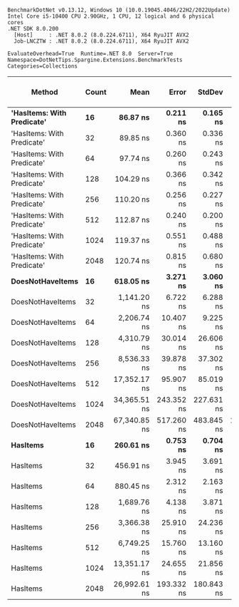 ```

BenchmarkDotNet v0.13.12, Windows 10 (10.0.19045.4046/22H2/2022Update)
Intel Core i5-10400 CPU 2.90GHz, 1 CPU, 12 logical and 6 physical cores
.NET SDK 8.0.200
  [Host]     : .NET 8.0.2 (8.0.224.6711), X64 RyuJIT AVX2
  Job-LNCZTW : .NET 8.0.2 (8.0.224.6711), X64 RyuJIT AVX2

EvaluateOverhead=True  Runtime=.NET 8.0  Server=True  
Namespace=DotNetTips.Spargine.Extensions.BenchmarkTests  Categories=Collections  

```
| Method                     | Count | Mean         | Error      | StdDev     | StdErr     | Min          | Q1           | Median       | Q3           | Max          | Op/s         | CI99.9% Margin | Iterations | Kurtosis | MValue | Skewness | Rank | LogicalGroup | Baseline | Gen0   | Code Size | Completed Work Items | Lock Contentions | Exceptions | Allocated |
|--------------------------- |------ |-------------:|-----------:|-----------:|-----------:|-------------:|-------------:|-------------:|-------------:|-------------:|-------------:|---------------:|-----------:|---------:|-------:|---------:|-----:|------------- |--------- |-------:|----------:|---------------------:|-----------------:|-----------:|----------:|
| **&#39;HasItems: With Predicate&#39;** | **16**    |     **86.87 ns** |   **0.211 ns** |   **0.165 ns** |   **0.048 ns** |     **86.44 ns** |     **86.84 ns** |     **86.92 ns** |     **86.97 ns** |     **87.01 ns** | **11,511,564.1** |      **0.2108 ns** |      **12.00** |    **4.215** |  **2.000** |  **-1.4430** |    **1** | *****            | **No**       | **0.0018** |     **450 B** |                    **-** |                **-** |          **-** |     **168 B** |
| &#39;HasItems: With Predicate&#39; | 32    |     89.85 ns |   0.360 ns |   0.336 ns |   0.087 ns |     89.16 ns |     89.70 ns |     89.83 ns |     90.09 ns |     90.45 ns | 11,129,614.5 |      0.3597 ns |      15.00 |    2.551 |  2.000 |  -0.3430 |    2 | *            | No       | 0.0019 |     450 B |                    - |                - |          - |     184 B |
| &#39;HasItems: With Predicate&#39; | 64    |     97.74 ns |   0.260 ns |   0.243 ns |   0.063 ns |     97.38 ns |     97.56 ns |     97.71 ns |     97.98 ns |     98.15 ns | 10,230,964.4 |      0.2603 ns |      15.00 |    1.548 |  2.000 |   0.3160 |    3 | *            | No       | 0.0021 |     450 B |                    - |                - |          - |     200 B |
| &#39;HasItems: With Predicate&#39; | 128   |    104.29 ns |   0.366 ns |   0.342 ns |   0.088 ns |    103.73 ns |    104.07 ns |    104.24 ns |    104.60 ns |    104.85 ns |  9,588,765.0 |      0.3658 ns |      15.00 |    1.705 |  2.000 |   0.2021 |    4 | *            | No       | 0.0023 |     422 B |                    - |                - |          - |     216 B |
| &#39;HasItems: With Predicate&#39; | 256   |    110.20 ns |   0.256 ns |   0.227 ns |   0.061 ns |    109.81 ns |    110.11 ns |    110.19 ns |    110.29 ns |    110.62 ns |  9,074,239.7 |      0.2555 ns |      14.00 |    2.367 |  2.000 |  -0.0114 |    5 | *            | No       | 0.0025 |     422 B |                    - |                - |          - |     232 B |
| &#39;HasItems: With Predicate&#39; | 512   |    112.87 ns |   0.240 ns |   0.200 ns |   0.056 ns |    112.38 ns |    112.85 ns |    112.91 ns |    112.99 ns |    113.15 ns |  8,859,483.8 |      0.2398 ns |      13.00 |    3.337 |  2.000 |  -0.9363 |    6 | *            | No       | 0.0026 |     422 B |                    - |                - |          - |     248 B |
| &#39;HasItems: With Predicate&#39; | 1024  |    119.37 ns |   0.551 ns |   0.488 ns |   0.130 ns |    118.67 ns |    118.98 ns |    119.41 ns |    119.60 ns |    120.48 ns |  8,377,542.9 |      0.5506 ns |      14.00 |    2.652 |  2.000 |   0.5846 |    7 | *            | No       | 0.0029 |     422 B |                    - |                - |          - |     264 B |
| &#39;HasItems: With Predicate&#39; | 2048  |    120.74 ns |   0.815 ns |   0.680 ns |   0.189 ns |    119.97 ns |    120.17 ns |    120.58 ns |    120.99 ns |    122.23 ns |  8,282,155.9 |      0.8146 ns |      13.00 |    2.374 |  2.000 |   0.6921 |    7 | *            | No       | 0.0029 |     422 B |                    - |                - |          - |     280 B |
| **DoesNotHaveItems**           | **16**    |    **618.05 ns** |   **3.271 ns** |   **3.060 ns** |   **0.790 ns** |    **613.53 ns** |    **615.53 ns** |    **617.03 ns** |    **620.84 ns** |    **623.07 ns** |  **1,617,981.7** |      **3.2708 ns** |      **15.00** |    **1.507** |  **2.000** |   **0.1662** |   **10** | *****            | **No**       | **0.0124** |   **1,109 B** |                    **-** |                **-** |          **-** |    **1200 B** |
| DoesNotHaveItems           | 32    |  1,141.20 ns |   6.722 ns |   6.288 ns |   1.623 ns |  1,131.06 ns |  1,138.05 ns |  1,139.88 ns |  1,145.81 ns |  1,151.62 ns |    876,271.4 |      6.7217 ns |      15.00 |    1.862 |  2.000 |   0.1883 |   12 | *            | No       | 0.0210 |   1,103 B |                    - |                - |          - |    2016 B |
| DoesNotHaveItems           | 64    |  2,206.74 ns |  10.407 ns |   9.225 ns |   2.466 ns |  2,194.98 ns |  2,199.44 ns |  2,205.34 ns |  2,210.94 ns |  2,225.68 ns |    453,158.1 |     10.4066 ns |      14.00 |    2.341 |  2.000 |   0.6431 |   14 | *            | No       | 0.0381 |   1,103 B |                    - |                - |          - |    3600 B |
| DoesNotHaveItems           | 128   |  4,310.79 ns |  30.014 ns |  26.606 ns |   7.111 ns |  4,282.20 ns |  4,289.66 ns |  4,304.28 ns |  4,322.61 ns |  4,379.78 ns |    231,976.0 |     30.0136 ns |      14.00 |    3.603 |  2.000 |   1.1218 |   16 | *            | No       | 0.0687 |   1,103 B |                    - |                - |          - |    6720 B |
| DoesNotHaveItems           | 256   |  8,536.33 ns |  39.878 ns |  37.302 ns |   9.631 ns |  8,447.78 ns |  8,509.93 ns |  8,543.69 ns |  8,569.40 ns |  8,582.60 ns |    117,146.4 |     39.8780 ns |      15.00 |    2.678 |  2.000 |  -0.6925 |   18 | *            | No       | 0.1373 |   1,103 B |                    - |                - |          - |   12912 B |
| DoesNotHaveItems           | 512   | 17,352.17 ns |  95.907 ns |  85.019 ns |  22.722 ns | 17,222.61 ns | 17,286.07 ns | 17,352.89 ns | 17,414.31 ns | 17,511.64 ns |     57,629.7 |     95.9074 ns |      14.00 |    1.746 |  2.000 |   0.1060 |   20 | *            | No       | 0.2747 |   1,106 B |                    - |                - |          - |   25248 B |
| DoesNotHaveItems           | 1024  | 34,365.51 ns | 243.352 ns | 227.631 ns |  58.774 ns | 33,996.67 ns | 34,177.85 ns | 34,380.42 ns | 34,528.22 ns | 34,681.33 ns |     29,098.9 |    243.3517 ns |      15.00 |    1.524 |  2.000 |  -0.1466 |   22 | *            | No       | 0.4883 |   1,106 B |                    - |                - |          - |   49872 B |
| DoesNotHaveItems           | 2048  | 67,340.85 ns | 517.260 ns | 483.845 ns | 124.928 ns | 66,598.28 ns | 66,972.51 ns | 67,240.00 ns | 67,765.84 ns | 67,977.25 ns |     14,849.8 |    517.2597 ns |      15.00 |    1.339 |  2.000 |  -0.0579 |   23 | *            | No       | 0.9766 |   1,103 B |                    - |                - |          - |   99072 B |
| **HasItems**                   | **16**    |    **260.61 ns** |   **0.753 ns** |   **0.704 ns** |   **0.182 ns** |    **259.12 ns** |    **260.14 ns** |    **260.83 ns** |    **260.96 ns** |    **261.93 ns** |  **3,837,119.4** |      **0.7529 ns** |      **15.00** |    **2.524** |  **2.000** |  **-0.3235** |    **8** | *****            | **No**       | **0.0014** |     **229 B** |                    **-** |                **-** |          **-** |     **168 B** |
| HasItems                   | 32    |    456.91 ns |   3.945 ns |   3.691 ns |   0.953 ns |    449.25 ns |    454.45 ns |    456.35 ns |    458.78 ns |    463.28 ns |  2,188,620.2 |      3.9454 ns |      15.00 |    2.331 |  2.000 |  -0.0373 |    9 | *            | No       | 0.0019 |     229 B |                    - |                - |          - |     184 B |
| HasItems                   | 64    |    880.45 ns |   2.312 ns |   2.163 ns |   0.558 ns |    877.30 ns |    878.86 ns |    880.08 ns |    881.78 ns |    885.38 ns |  1,135,786.7 |      2.3123 ns |      15.00 |    2.446 |  2.000 |   0.5780 |   11 | *            | No       | 0.0019 |     229 B |                    - |                - |          - |     200 B |
| HasItems                   | 128   |  1,689.76 ns |   4.138 ns |   3.871 ns |   0.999 ns |  1,682.29 ns |  1,687.57 ns |  1,689.71 ns |  1,691.76 ns |  1,696.34 ns |    591,800.5 |      4.1384 ns |      15.00 |    2.208 |  2.000 |  -0.0503 |   13 | *            | No       | 0.0019 |     229 B |                    - |                - |          - |     216 B |
| HasItems                   | 256   |  3,366.38 ns |  25.910 ns |  24.236 ns |   6.258 ns |  3,328.40 ns |  3,340.99 ns |  3,379.25 ns |  3,383.69 ns |  3,390.88 ns |    297,054.9 |     25.9097 ns |      15.00 |    1.474 |  2.000 |  -0.6226 |   15 | *            | No       |      - |     229 B |                    - |                - |          - |     232 B |
| HasItems                   | 512   |  6,749.25 ns |  15.760 ns |  13.160 ns |   3.650 ns |  6,730.11 ns |  6,741.16 ns |  6,745.32 ns |  6,758.54 ns |  6,777.81 ns |    148,164.7 |     15.7602 ns |      13.00 |    2.465 |  2.000 |   0.5568 |   17 | *            | No       |      - |     229 B |                    - |                - |          - |     248 B |
| HasItems                   | 1024  | 13,351.17 ns |  24.655 ns |  21.856 ns |   5.841 ns | 13,322.53 ns | 13,331.94 ns | 13,351.59 ns | 13,363.48 ns | 13,391.64 ns |     74,899.8 |     24.6552 ns |      14.00 |    1.838 |  2.000 |   0.2405 |   19 | *            | No       |      - |     229 B |                    - |                - |          - |     264 B |
| HasItems                   | 2048  | 26,992.61 ns | 193.332 ns | 180.843 ns |  46.693 ns | 26,587.83 ns | 26,964.10 ns | 27,052.15 ns | 27,088.77 ns | 27,233.91 ns |     37,047.2 |    193.3317 ns |      15.00 |    3.395 |  2.000 |  -1.1550 |   21 | *            | No       |      - |     229 B |                    - |                - |          - |     280 B |
